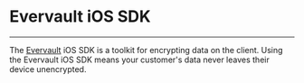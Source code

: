 # Evervault iOS SDK

---

The [Evervault](https://evervault.com/) iOS SDK is a toolkit for encrypting data on the client. Using the Evervault iOS SDK means your customer's data never leaves their device unencrypted.

